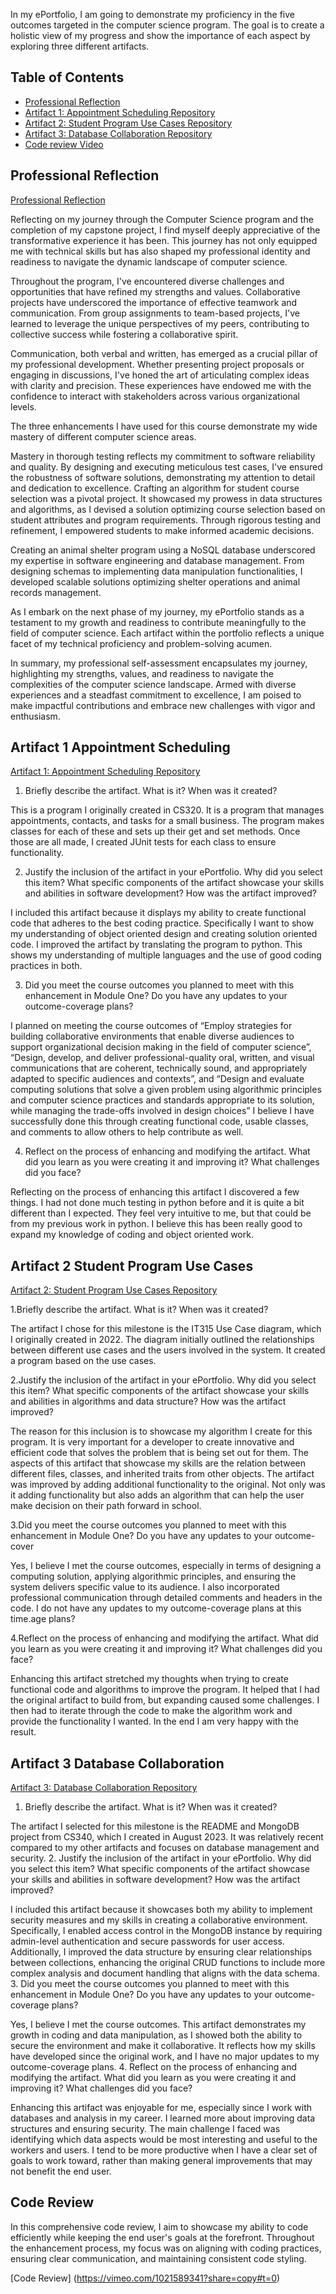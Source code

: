 
In my ePortfolio, I am going to demonstrate my proficiency in the five outcomes targeted in the computer science program. The goal is to create a holistic view of my progress and show the importance of each aspect by exploring three different artifacts.

## Table of Contents

- [Professional Reflection](#professional-reflection)
- [Artifact 1: Appointment Scheduling Repository](https://github.com/Ukuliga/AppointmentScheduler)
- [Artifact 2: Student Program Use Cases Repository](https://github.com/Ukuliga/StudentScheduleProgram)
- [Artifact 3: Database Collaboration Repository](https://github.com/Ukuliga/noSQLAnimalShelter)
- [Code review Video](#code-review)

## Professional Reflection
[Professional Reflection](https://github.com/Ukuliga/ukuliga.github.io/blob/main/CS499%20Professional%20reflection%20Stephan.docx)

Reflecting on my journey through the Computer Science program and the completion of my capstone project, I find myself deeply appreciative of the transformative experience it has been. This journey has not only equipped me with technical skills but has also shaped my professional identity and readiness to navigate the dynamic landscape of computer science.

Throughout the program, I've encountered diverse challenges and opportunities that have refined my strengths and values. Collaborative projects have underscored the importance of effective teamwork and communication. From group assignments to team-based projects, I've learned to leverage the unique perspectives of my peers, contributing to collective success while fostering a collaborative spirit.

Communication, both verbal and written, has emerged as a crucial pillar of my professional development. Whether presenting project proposals or engaging in discussions, I've honed the art of articulating complex ideas with clarity and precision. These experiences have endowed me with the confidence to interact with stakeholders across various organizational levels.

The three enhancements I have used for this course demonstrate my wide mastery of different computer science areas.

Mastery in thorough testing reflects my commitment to software reliability and quality. By designing and executing meticulous test cases, I've ensured the robustness of software solutions, demonstrating my attention to detail and dedication to excellence.
Crafting an algorithm for student course selection was a pivotal project. It showcased my prowess in data structures and algorithms, as I devised a solution optimizing course selection based on student attributes and program requirements. Through rigorous testing and refinement, I empowered students to make informed academic decisions.

Creating an animal shelter program using a NoSQL database underscored my expertise in software engineering and database management. From designing schemas to implementing data manipulation functionalities, I developed scalable solutions optimizing shelter operations and animal records management.

As I embark on the next phase of my journey, my ePortfolio stands as a testament to my growth and readiness to contribute meaningfully to the field of computer science. Each artifact within the portfolio reflects a unique facet of my technical proficiency and problem-solving acumen.

In summary, my professional self-assessment encapsulates my journey, highlighting my strengths, values, and readiness to navigate the complexities of the computer science landscape. Armed with diverse experiences and a steadfast commitment to excellence, I am poised to make impactful contributions and embrace new challenges with vigor and enthusiasm.


## Artifact 1 Appointment Scheduling

[Artifact 1: Appointment Scheduling Repository](https://github.com/Ukuliga/AppointmentScheduler)

1. Briefly describe the artifact. What is it? When was it created?

This is a program I originally created in CS320. It is a program that manages appointments, contacts, and tasks for a small business. The program makes classes for each of these and sets up their get and set methods. Once those are all made, I created JUnit tests for each class to ensure functionality.

2. Justify the inclusion of the artifact in your ePortfolio. Why did you select this item? What specific components of the artifact showcase your skills and abilities in software development? How was the artifact improved?

I included this artifact because it displays my ability to create functional code that adheres to the best coding practice. Specifically I want to show my understanding of object oriented design and creating solution oriented code. I improved the artifact by translating the program to python. This shows my understanding of multiple languages and the use of good coding practices in both. 

3. Did you meet the course outcomes you planned to meet with this enhancement in Module One? Do you have any updates to your outcome-coverage plans?

I planned on meeting the course outcomes of “Employ strategies for building collaborative environments that enable diverse audiences to support organizational decision making in the field of computer science”, “Design, develop, and deliver professional-quality oral, written, and visual communications that are coherent, technically sound, and appropriately adapted to specific audiences and contexts”, and “Design and evaluate computing solutions that solve a given problem using algorithmic principles and computer science practices and standards appropriate to its solution, while managing the trade-offs involved in design choices” I believe I have successfully done this through creating functional code, usable classes, and comments to allow others to help contribute as well. 

4. Reflect on the process of enhancing and modifying the artifact. What did you learn as you were creating it and improving it? What challenges did you face?

Reflecting on the process of enhancing this artifact I discovered a few things. I had not done much testing in python before and it is quite a bit different than I expected. They feel very intuitive to me, but that could be from my previous work in python. I believe this has been really good to expand my knowledge of coding and object oriented work.


## Artifact 2 Student Program Use Cases

[Artifact 2: Student Program Use Cases Repository](https://github.com/Ukuliga/StudentScheduleProgram)

1.Briefly describe the artifact. What is it? When was it created?

The artifact I chose for this milestone is the IT315 Use Case diagram, which I originally created in 2022. The diagram initially outlined the relationships between different use cases and the users involved in the system. It created a program based on the use cases.

2.Justify the inclusion of the artifact in your ePortfolio. Why did you select this item? What specific components of the artifact showcase your skills and abilities in algorithms and data structure? How was the artifact improved?

The reason for this inclusion is to showcase my algorithm I create for this program. It is very important for a developer to create innovative and efficient code that solves the problem that is being set out for them. The aspects of this artifact that showcase my skills are the relation between different files, classes, and inherited traits from other objects. The artifact was improved by adding additional functionality to the original. Not only was it adding functionality but also adds an algorithm that can help the user make decision on their path forward in school.

3.Did you meet the course outcomes you planned to meet with this enhancement in Module One? Do you have any updates to your outcome-cover

Yes, I believe I met the course outcomes, especially in terms of designing a computing solution, applying algorithmic principles, and ensuring the system delivers specific value to its audience. I also incorporated professional communication through detailed comments and headers in the code. I do not have any updates to my outcome-coverage plans at this time.age plans?

4.Reflect on the process of enhancing and modifying the artifact. What did you learn as you were creating it and improving it? What challenges did you face?

Enhancing this artifact stretched my thoughts when trying to create functional code and algorithms to improve the program. It helped that I had the original artifact to build from, but expanding caused some challenges. I then had to iterate through the code to make the algorithm work and provide the functionality I wanted. In the end I am very happy with the result.


## Artifact 3 Database Collaboration

[Artifact 3: Database Collaboration Repository](https://github.com/Ukuliga/noSQLAnimalShelter)

1. Briefly describe the artifact. What is it? When was it created?

The artifact I selected for this milestone is the README and MongoDB project from CS340, which I created in August 2023. It was relatively recent compared to my other artifacts and focuses on database management and security.
2. Justify the inclusion of the artifact in your ePortfolio. Why did you select this item? What specific components of the artifact showcase your skills and abilities in software development? How was the artifact improved?

I included this artifact because it showcases both my ability to implement security measures and my skills in creating a collaborative environment. Specifically, I enabled access control in the MongoDB instance by requiring admin-level authentication and secure passwords for user access. Additionally, I improved the data structure by ensuring clear relationships between collections, enhancing the original CRUD functions to include more complex analysis and document handling that aligns with the data schema.
3. Did you meet the course outcomes you planned to meet with this enhancement in Module One? Do you have any updates to your outcome-coverage plans?

Yes, I believe I met the course outcomes. This artifact demonstrates my growth in coding and data manipulation, as I showed both the ability to secure the environment and make it collaborative. It reflects how my skills have developed since the original work, and I have no major updates to my outcome-coverage plans.
4. Reflect on the process of enhancing and modifying the artifact. What did you learn as you were creating it and improving it? What challenges did you face?

Enhancing this artifact was enjoyable for me, especially since I work with databases and analysis in my career. I learned more about improving data structures and ensuring security. The main challenge I faced was identifying which data aspects would be most interesting and useful to the workers and users. I tend to be more productive when I have a clear set of goals to work toward, rather than making general improvements that may not benefit the end user.


## Code Review

In this comprehensive code review, I aim to showcase my ability to code efficiently while keeping the end user's goals at the forefront. Throughout the enhancement process, my focus was on aligning with coding practices, ensuring clear communication, and maintaining consistent code styling.

[Code Review] (https://vimeo.com/1021589341?share=copy#t=0)
